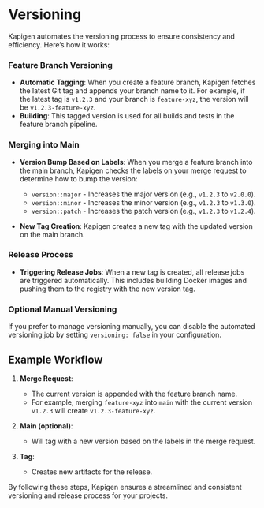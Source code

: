 
# Versioning

Kapigen automates the versioning process to ensure consistency and efficiency. Here’s how it works:

### Feature Branch Versioning

- **Automatic Tagging**: When you create a feature branch, Kapigen fetches the latest Git tag and appends your branch name to it. For example, if the latest tag is `v1.2.3` and your branch is `feature-xyz`, the version will be `v1.2.3-feature-xyz`.
- **Building**: This tagged version is used for all builds and tests in the feature branch pipeline.

### Merging into Main

- **Version Bump Based on Labels**: When you merge a feature branch into the main branch, Kapigen checks the labels on your merge request to determine how to bump the version:
    - `version::major` - Increases the major version (e.g., `v1.2.3` to `v2.0.0`).
    - `version::minor` - Increases the minor version (e.g., `v1.2.3` to `v1.3.0`).
    - `version::patch` - Increases the patch version (e.g., `v1.2.3` to `v1.2.4`).

- **New Tag Creation**: Kapigen creates a new tag with the updated version on the main branch.

### Release Process

- **Triggering Release Jobs**: When a new tag is created, all release jobs are triggered automatically. This includes building Docker images and pushing them to the registry with the new version tag.

### Optional Manual Versioning

If you prefer to manage versioning manually, you can disable the automated versioning job by setting `versioning: false` in your configuration.

## Example Workflow

1. **Merge Request**:
    - The current version is appended with the feature branch name.
    - For example, merging `feature-xyz` into `main` with the current version `v1.2.3` will create `v1.2.3-feature-xyz`.

2. **Main (optional)**:
    - Will tag with a new version based on the labels in the merge request.

3. **Tag**:
    - Creates new artifacts for the release.

By following these steps, Kapigen ensures a streamlined and consistent versioning and release process for your projects.
